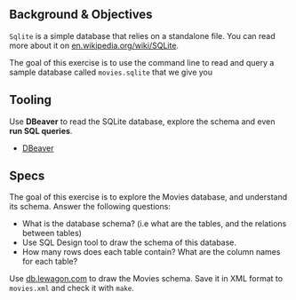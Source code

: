 ## Background & Objectives

`Sqlite` is a simple database that relies on a standalone file.
You can read more about it on [en.wikipedia.org/wiki/SQLite](http://en.wikipedia.org/wiki/SQLite).

The goal of this exercise is to use the command line to read and query
a sample database called `movies.sqlite` that we give you

## Tooling

Use **DBeaver** to read the SQLite database, explore the schema and even **run SQL queries**.

- [DBeaver](https://dbeaver.io/)

## Specs

The goal of this exercise is to explore the Movies database, and understand its schema. Answer the following questions:

- What is the database schema? (i.e what are the tables, and the relations between tables)
- Use SQL Design tool to draw the schema of this database.
- How many rows does each table contain? What are the column names for each table?

Use [db.lewagon.com](http://db.lewagon.com/) to draw the Movies schema. Save it in XML format to `movies.xml` and check it with `make`.
